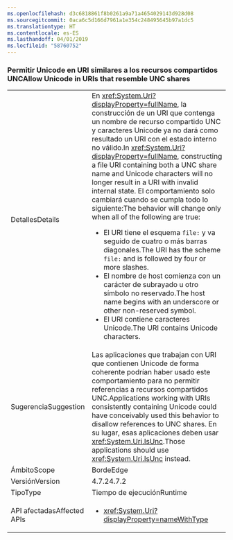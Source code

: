 ```yaml
---
ms.openlocfilehash: d3c6818861f8b0261a9a71a4654029143d928d08
ms.sourcegitcommit: 0aca6c5d166d7961a1e354c248495645b97a1dc5
ms.translationtype: HT
ms.contentlocale: es-ES
ms.lasthandoff: 04/01/2019
ms.locfileid: "58760752"
---
```

### <a name="allow-unicode-in-uris-that-resemble-unc-shares"></a><span data-ttu-id="875ea-101">Permitir Unicode en URI similares a los recursos compartidos UNC</span><span class="sxs-lookup"><span data-stu-id="875ea-101">Allow Unicode in URIs that resemble UNC shares</span></span>

|   |   |
|---|---|
|<span data-ttu-id="875ea-102">Detalles</span><span class="sxs-lookup"><span data-stu-id="875ea-102">Details</span></span>|<span data-ttu-id="875ea-103">En <xref:System.Uri?displayProperty=fullName>, la construcción de un URI que contenga un nombre de recurso compartido UNC y caracteres Unicode ya no dará como resultado un URI con el estado interno no válido.</span><span class="sxs-lookup"><span data-stu-id="875ea-103">In <xref:System.Uri?displayProperty=fullName>, constructing a file URI containing both a UNC share name and Unicode characters will no longer result in a URI with invalid internal state.</span></span> <span data-ttu-id="875ea-104">El comportamiento solo cambiará cuando se cumpla todo lo siguiente:</span><span class="sxs-lookup"><span data-stu-id="875ea-104">The behavior will change only when all of the following are true:</span></span><ul><li><span data-ttu-id="875ea-105">El URI tiene el esquema <code>file:</code> y va seguido de cuatro o más barras diagonales.</span><span class="sxs-lookup"><span data-stu-id="875ea-105">The URI has the scheme <code>file:</code> and is followed by four or more slashes.</span></span></li><li><span data-ttu-id="875ea-106">El nombre de host comienza con un carácter de subrayado u otro símbolo no reservado.</span><span class="sxs-lookup"><span data-stu-id="875ea-106">The host name begins with an underscore or other non-reserved symbol.</span></span></li><li><span data-ttu-id="875ea-107">El URI contiene caracteres Unicode.</span><span class="sxs-lookup"><span data-stu-id="875ea-107">The URI contains Unicode characters.</span></span></li></ul>|
|<span data-ttu-id="875ea-108">Sugerencia</span><span class="sxs-lookup"><span data-stu-id="875ea-108">Suggestion</span></span>|<span data-ttu-id="875ea-109">Las aplicaciones que trabajan con URI que contienen Unicode de forma coherente podrían haber usado este comportamiento para no permitir referencias a recursos compartidos UNC.</span><span class="sxs-lookup"><span data-stu-id="875ea-109">Applications working with URIs consistently containing Unicode could have conceivably used this behavior to disallow references to UNC shares.</span></span> <span data-ttu-id="875ea-110">En su lugar, esas aplicaciones deben usar <xref:System.Uri.IsUnc>.</span><span class="sxs-lookup"><span data-stu-id="875ea-110">Those applications should use <xref:System.Uri.IsUnc> instead.</span></span>|
|<span data-ttu-id="875ea-111">Ámbito</span><span class="sxs-lookup"><span data-stu-id="875ea-111">Scope</span></span>|<span data-ttu-id="875ea-112">Borde</span><span class="sxs-lookup"><span data-stu-id="875ea-112">Edge</span></span>|
|<span data-ttu-id="875ea-113">Versión</span><span class="sxs-lookup"><span data-stu-id="875ea-113">Version</span></span>|<span data-ttu-id="875ea-114">4.7.2</span><span class="sxs-lookup"><span data-stu-id="875ea-114">4.7.2</span></span>|
|<span data-ttu-id="875ea-115">Tipo</span><span class="sxs-lookup"><span data-stu-id="875ea-115">Type</span></span>|<span data-ttu-id="875ea-116">Tiempo de ejecución</span><span class="sxs-lookup"><span data-stu-id="875ea-116">Runtime</span></span>|
|<span data-ttu-id="875ea-117">API afectadas</span><span class="sxs-lookup"><span data-stu-id="875ea-117">Affected APIs</span></span>|<ul><li><xref:System.Uri?displayProperty=nameWithType></li></ul>|

